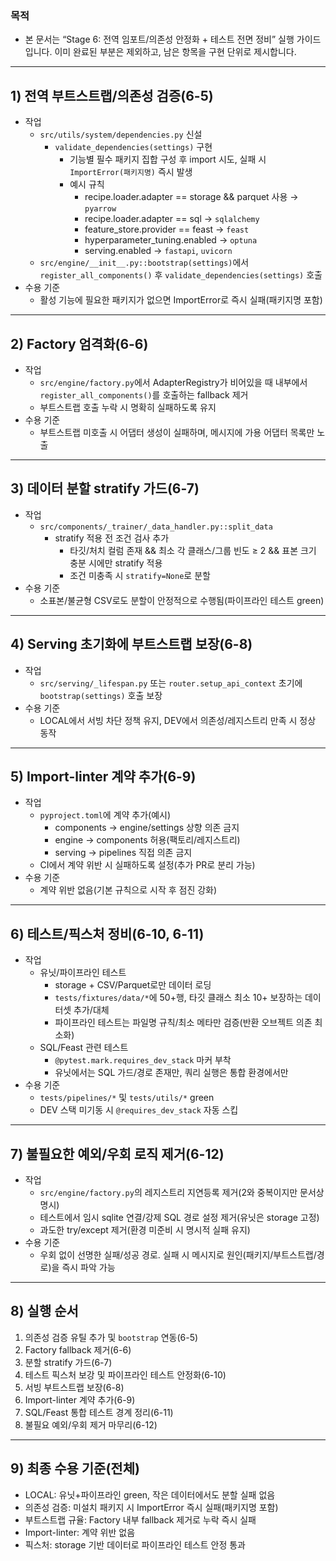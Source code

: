 ### 목적
- 본 문서는 “Stage 6: 전역 임포트/의존성 안정화 + 테스트 전면 정비” 실행 가이드입니다. 이미 완료된 부분은 제외하고, 남은 항목을 구현 단위로 제시합니다.

---

## 1) 전역 부트스트랩/의존성 검증(6-5)

- 작업
  - `src/utils/system/dependencies.py` 신설
    - `validate_dependencies(settings)` 구현
      - 기능별 필수 패키지 집합 구성 후 import 시도, 실패 시 `ImportError(패키지명)` 즉시 발생
      - 예시 규칙
        - recipe.loader.adapter == storage && parquet 사용 → `pyarrow`
        - recipe.loader.adapter == sql → `sqlalchemy`
        - feature_store.provider == feast → `feast`
        - hyperparameter_tuning.enabled → `optuna`
        - serving.enabled → `fastapi`, `uvicorn`
  - `src/engine/__init__.py::bootstrap(settings)`에서 `register_all_components()` 후 `validate_dependencies(settings)` 호출
- 수용 기준
  - 활성 기능에 필요한 패키지가 없으면 ImportError로 즉시 실패(패키지명 포함)

---

## 2) Factory 엄격화(6-6)

- 작업
  - `src/engine/factory.py`에서 AdapterRegistry가 비어있을 때 내부에서 `register_all_components()`를 호출하는 fallback 제거
  - 부트스트랩 호출 누락 시 명확히 실패하도록 유지
- 수용 기준
  - 부트스트랩 미호출 시 어댑터 생성이 실패하며, 메시지에 가용 어댑터 목록만 노출

---

## 3) 데이터 분할 stratify 가드(6-7)

- 작업
  - `src/components/_trainer/_data_handler.py::split_data`
    - stratify 적용 전 조건 검사 추가
      - 타깃/처치 컬럼 존재 && 최소 각 클래스/그룹 빈도 ≥ 2 && 표본 크기 충분 시에만 stratify 적용
      - 조건 미충족 시 `stratify=None`로 분할
- 수용 기준
  - 소표본/불균형 CSV로도 분할이 안정적으로 수행됨(파이프라인 테스트 green)

---

## 4) Serving 초기화에 부트스트랩 보장(6-8)

- 작업
  - `src/serving/_lifespan.py` 또는 `router.setup_api_context` 초기에 `bootstrap(settings)` 호출 보장
- 수용 기준
  - LOCAL에서 서빙 차단 정책 유지, DEV에서 의존성/레지스트리 만족 시 정상 동작

---

## 5) Import-linter 계약 추가(6-9)

- 작업
  - `pyproject.toml`에 계약 추가(예시)
    - components → engine/settings 상향 의존 금지
    - engine → components 허용(팩토리/레지스트리)
    - serving → pipelines 직접 의존 금지
  - CI에서 계약 위반 시 실패하도록 설정(추가 PR로 분리 가능)
- 수용 기준
  - 계약 위반 없음(기본 규칙으로 시작 후 점진 강화)

---

## 6) 테스트/픽스처 정비(6-10, 6-11)

- 작업
  - 유닛/파이프라인 테스트
    - storage + CSV/Parquet로만 데이터 로딩
    - `tests/fixtures/data/*`에 50+행, 타깃 클래스 최소 10+ 보장하는 데이터셋 추가/대체
    - 파이프라인 테스트는 파일명 규칙/최소 메타만 검증(반환 오브젝트 의존 최소화)
  - SQL/Feast 관련 테스트
    - `@pytest.mark.requires_dev_stack` 마커 부착
    - 유닛에서는 SQL 가드/경로 존재만, 쿼리 실행은 통합 환경에서만
- 수용 기준
  - `tests/pipelines/*` 및 `tests/utils/*` green
  - DEV 스택 미기동 시 `@requires_dev_stack` 자동 스킵

---

## 7) 불필요한 예외/우회 로직 제거(6-12)

- 작업
  - `src/engine/factory.py`의 레지스트리 지연등록 제거(2와 중복이지만 문서상 명시)
  - 테스트에서 임시 sqlite 연결/강제 SQL 경로 설정 제거(유닛은 storage 고정)
  - 과도한 try/except 제거(환경 미준비 시 명시적 실패 유지)
- 수용 기준
  - 우회 없이 선명한 실패/성공 경로. 실패 시 메시지로 원인(패키지/부트스트랩/경로)을 즉시 파악 가능

---

## 8) 실행 순서
1) 의존성 검증 유틸 추가 및 `bootstrap` 연동(6-5)
2) Factory fallback 제거(6-6)
3) 분할 stratify 가드(6-7)
4) 테스트 픽스처 보강 및 파이프라인 테스트 안정화(6-10)
5) 서빙 부트스트랩 보장(6-8)
6) Import-linter 계약 추가(6-9)
7) SQL/Feast 통합 테스트 경계 정리(6-11)
8) 불필요 예외/우회 제거 마무리(6-12)

---

## 9) 최종 수용 기준(전체)
- LOCAL: 유닛+파이프라인 green, 작은 데이터에서도 분할 실패 없음
- 의존성 검증: 미설치 패키지 시 ImportError 즉시 실패(패키지명 포함)
- 부트스트랩 규율: Factory 내부 fallback 제거로 누락 즉시 실패
- Import-linter: 계약 위반 없음
- 픽스처: storage 기반 데이터로 파이프라인 테스트 안정 통과


